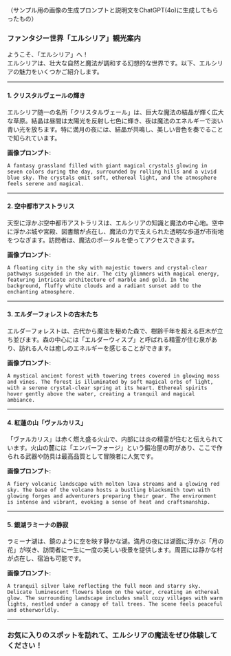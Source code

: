 （サンプル用の画像の生成プロンプトと説明文をChatGPT(4o)に生成してもらったもの）

### ファンタジー世界「エルシリア」観光案内

ようこそ、「エルシリア」へ！  
エルシリアは、壮大な自然と魔法が調和する幻想的な世界です。以下、エルシリアの魅力をいくつかご紹介します。

---

#### 1. **クリスタルヴェールの輝き**
エルシリア随一の名所「クリスタルヴェール」は、巨大な魔法の結晶が輝く広大な草原。結晶は昼間は太陽光を反射し七色に輝き、夜は魔法のエネルギーで淡い青い光を放ちます。特に満月の夜には、結晶が共鳴し、美しい音色を奏でることで知られています。

**画像プロンプト**:
```
A fantasy grassland filled with giant magical crystals glowing in seven colors during the day, surrounded by rolling hills and a vivid blue sky. The crystals emit soft, ethereal light, and the atmosphere feels serene and magical.
```

---

#### 2. **空中都市アストラリス**
天空に浮かぶ空中都市アストラリスは、エルシリアの知識と魔法の中心地。空中に浮かぶ城や宮殿、図書館が点在し、魔法の力で支えられた透明な歩道が市街地をつなぎます。訪問者は、魔法のポータルを使ってアクセスできます。

**画像プロンプト**:
```
A floating city in the sky with majestic towers and crystal-clear pathways suspended in the air. The city glimmers with magical energy, featuring intricate architecture of marble and gold. In the background, fluffy white clouds and a radiant sunset add to the enchanting atmosphere.
```

---

#### 3. **エルダーフォレストの古木たち**
エルダーフォレストは、古代から魔法を秘めた森で、樹齢千年を超える巨木が立ち並びます。森の中心には「エルダーウィスプ」と呼ばれる精霊が住む泉があり、訪れる人々は癒しのエネルギーを感じることができます。

**画像プロンプト**:
```
A mystical ancient forest with towering trees covered in glowing moss and vines. The forest is illuminated by soft magical orbs of light, with a serene crystal-clear spring at its heart. Ethereal spirits hover gently above the water, creating a tranquil and magical ambiance.
```

---

#### 4. **紅蓮の山「ヴァルカリス」**
「ヴァルカリス」は赤く燃え盛る火山で、内部には炎の精霊が住むと伝えられています。火山の麓には「エンバーフォージ」という鍛冶屋の町があり、ここで作られる武器や防具は最高品質として冒険者に人気です。

**画像プロンプト**:
```
A fiery volcanic landscape with molten lava streams and a glowing red sky. The base of the volcano hosts a bustling blacksmith town with glowing forges and adventurers preparing their gear. The environment is intense and vibrant, evoking a sense of heat and craftsmanship.
```

---

#### 5. **銀湖ラミーナの静寂**
ラミーナ湖は、鏡のように空を映す静かな湖。満月の夜には湖面に浮かぶ「月の花」が咲き、訪問者に一生に一度の美しい夜景を提供します。周囲には静かな村が点在し、宿泊も可能です。

**画像プロンプト**:
```
A tranquil silver lake reflecting the full moon and starry sky. Delicate luminescent flowers bloom on the water, creating an ethereal glow. The surrounding landscape includes small cozy villages with warm lights, nestled under a canopy of tall trees. The scene feels peaceful and otherworldly.
```

---

### お気に入りのスポットを訪れて、エルシリアの魔法をぜひ体験してください！